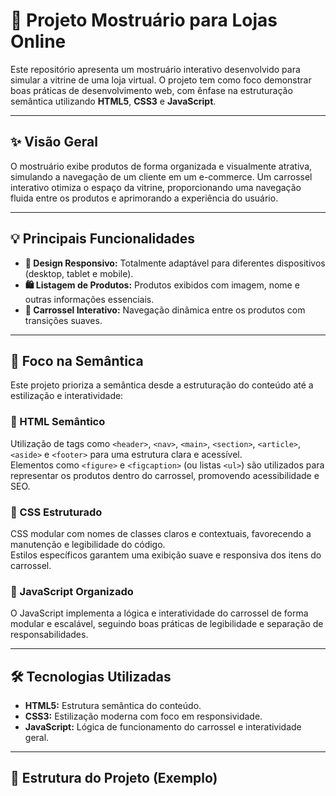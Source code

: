 # 🚀 Projeto Mostruário para Lojas Online

Este repositório apresenta um mostruário interativo desenvolvido para simular a vitrine de uma loja virtual. O projeto tem como foco demonstrar boas práticas de desenvolvimento web, com ênfase na estruturação semântica utilizando **HTML5**, **CSS3** e **JavaScript**.

---

## ✨ Visão Geral

O mostruário exibe produtos de forma organizada e visualmente atrativa, simulando a navegação de um cliente em um e-commerce. Um carrossel interativo otimiza o espaço da vitrine, proporcionando uma navegação fluida entre os produtos e aprimorando a experiência do usuário.

---

## 💡 Principais Funcionalidades

- **🎨 Design Responsivo:** Totalmente adaptável para diferentes dispositivos (desktop, tablet e mobile).
- **🛍️ Listagem de Produtos:** Produtos exibidos com imagem, nome e outras informações essenciais.
- **🧭 Carrossel Interativo:** Navegação dinâmica entre os produtos com transições suaves.

---

## 🎯 Foco na Semântica

Este projeto prioriza a semântica desde a estruturação do conteúdo até a estilização e interatividade:

### 🧱 HTML Semântico

Utilização de tags como `<header>`, `<nav>`, `<main>`, `<section>`, `<article>`, `<aside>` e `<footer>` para uma estrutura clara e acessível.  
Elementos como `<figure>` e `<figcaption>` (ou listas `<ul>`) são utilizados para representar os produtos dentro do carrossel, promovendo acessibilidade e SEO.

### 🎨 CSS Estruturado

CSS modular com nomes de classes claros e contextuais, favorecendo a manutenção e legibilidade do código.  
Estilos específicos garantem uma exibição suave e responsiva dos itens do carrossel.

### 🧠 JavaScript Organizado

O JavaScript implementa a lógica e interatividade do carrossel de forma modular e escalável, seguindo boas práticas de legibilidade e separação de responsabilidades.

---

## 🛠️ Tecnologias Utilizadas

- **HTML5:** Estrutura semântica do conteúdo.
- **CSS3:** Estilização moderna com foco em responsividade.
- **JavaScript:** Lógica de funcionamento do carrossel e interatividade geral.

---

## 📁 Estrutura do Projeto (Exemplo)

